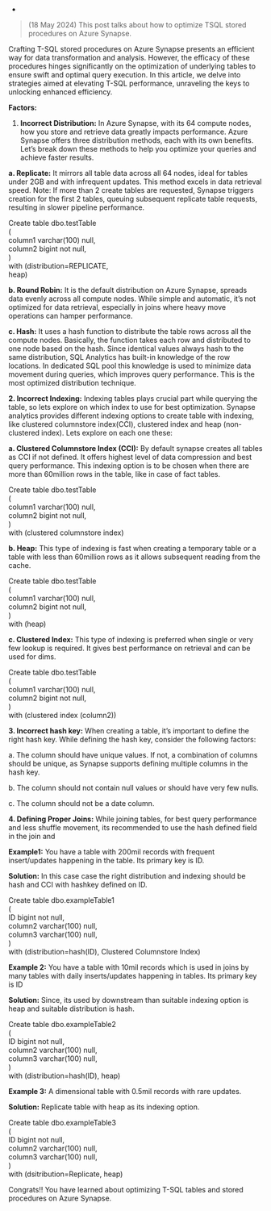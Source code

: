-
> (18 May 2024) This post talks about how to optimize TSQL stored procedures on Azure Synapse.

Crafting T-SQL stored procedures on Azure Synapse presents an efficient way for data transformation and analysis. However, the efficacy of these procedures hinges significantly on the optimization of underlying tables to ensure swift and optimal query execution. In this article, we delve into strategies aimed at elevating T-SQL performance, unraveling the keys to unlocking enhanced efficiency.

**Factors:**

1. **Incorrect Distribution:** In Azure Synapse, with its 64 compute nodes, how you store and retrieve data greatly impacts performance. Azure Synapse offers three distribution methods, each with its own benefits. Let’s break down these methods to help you optimize your queries and achieve faster results.

**a. Replicate:** It mirrors all table data across all 64 nodes, ideal for tables under 2GB and with infrequent updates. This method excels in data retrieval speed. Note: If more than 2 create tables are requested, Synapse triggers creation for the first 2 tables, queuing subsequent replicate table requests, resulting in slower pipeline performance.

Create table dbo.testTable  
(  
column1 varchar(100) null,  
column2 bigint not null,  
)  
with (distribution=REPLICATE,  
heap)

**b. Round Robin:** It is the default distribution on Azure Synapse, spreads data evenly across all compute nodes. While simple and automatic, it’s not optimized for data retrieval, especially in joins where heavy move operations can hamper performance.

**c. Hash:** It uses a hash function to distribute the table rows across all the compute nodes. Basically, the function takes each row and distributed to one node based on the hash. Since identical values always hash to the same distribution, SQL Analytics has built-in knowledge of the row locations. In dedicated SQL pool this knowledge is used to minimize data movement during queries, which improves query performance. This is the most optimized distribution technique.

**2. Incorrect Indexing:** Indexing tables plays crucial part while querying the table, so lets explore on which index to use for best optimization. Synapse analytics provides different indexing options to create table with indexing, like clustered columnstore index(CCI), clustered index and heap (non-clustered index). Lets explore on each one these:

**a. Clustered Columnstore Index (CCI):** By default synapse creates all tables as CCI if not defined. It offers highest level of data compression and best query performance. This indexing option is to be chosen when there are more than 60million rows in the table, like in case of fact tables.

Create table dbo.testTable  
(  
column1 varchar(100) null,  
column2 bigint not null,  
)  
with (clustered columnstore index)

**b. Heap:** This type of indexing is fast when creating a temporary table or a table with less than 60million rows as it allows subsequent reading from the cache.

Create table dbo.testTable  
(  
column1 varchar(100) null,  
column2 bigint not null,  
)  
with (heap)

**c. Clustered Index:** This type of indexing is preferred when single or very few lookup is required. It gives best performance on retrieval and can be used for dims.

Create table dbo.testTable  
(  
column1 varchar(100) null,  
column2 bigint not null,  
)  
with (clustered index (column2))

**3. Incorrect hash key:** When creating a table, it’s important to define the right hash key. While defining the hash key, consider the following factors:

a. The column should have unique values. If not, a combination of columns should be unique, as Synapse supports defining multiple columns in the hash key.

b. The column should not contain null values or should have very few nulls.

c. The column should not be a date column.

**4. Defining Proper Joins:** While joining tables, for best query performance and less shuffle movement, its recommended to use the hash defined field in the join and

**Example1:** You have a table with 200mil records with frequent insert/updates happening in the table. Its primary key is ID.

**Solution:** In this case case the right distribution and indexing should be hash and CCI with hashkey defined on ID.

Create table dbo.exampleTable1  
(  
ID bigint not null,  
column2 varchar(100) null,  
column3 varchar(100) null,  
)  
with (distribution=hash(ID), Clustered Columnstore Index)

**Example 2:** You have a table with 10mil records which is used in joins by many tables with daily inserts/updates happening in tables. Its primary key is ID

**Solution:** Since, its used by downstream than suitable indexing option is heap and suitable distribution is hash.

Create table dbo.exampleTable2  
(  
ID bigint not null,  
column2 varchar(100) null,  
column3 varchar(100) null,  
)  
with (distribution=hash(ID), heap)

**Example 3:** A dimensional table with 0.5mil records with rare updates.

**Solution:** Replicate table with heap as its indexing option.

Create table dbo.exampleTable3  
(  
ID bigint not null,  
column2 varchar(100) null,  
column3 varchar(100) null,  
)  
with (dsitribution=Replicate, heap)

Congrats!! You have learned about optimizing T-SQL tables and stored procedures on Azure Synapse.